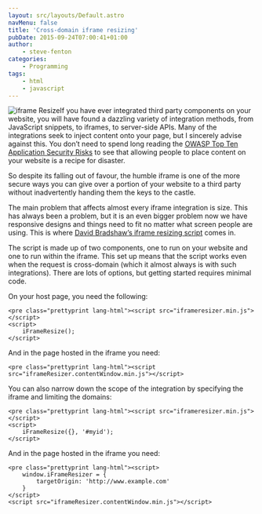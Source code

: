 ```yaml
---
layout: src/layouts/Default.astro
navMenu: false
title: 'Cross-domain iframe resizing'
pubDate: 2015-09-24T07:00:41+01:00
author:
    - steve-fenton
categories:
    - Programming
tags:
    - html
    - javascript
---
```


![iframe Resize](https://www.stevefenton.co.uk/wp-content/uploads/2015/09/iframe-resize1.png)If you have ever integrated third party components on your website, you will have found a dazzling variety of integration methods, from JavaScript snippets, to iframes, to server-side APIs. Many of the integrations seek to inject content onto your page, but I sincerely advise against this. You don’t need to spend long reading the [OWASP Top Ten Application Security Risks](https://www.owasp.org/index.php/Category:OWASP_Top_Ten_Project) to see that allowing people to place content on your website is a recipe for disaster.

So despite its falling out of favour, the humble iframe is one of the more secure ways you can give over a portion of your website to a third party without inadvertently handing them the keys to the castle.

The main problem that affects almost every iframe integration is size. This has always been a problem, but it is an even bigger problem now we have responsive designs and things need to fit no matter what screen people are using. This is where [David Bradshaw’s iframe resizing script](https://github.com/davidjbradshaw/iframe-resizer) comes in.

The script is made up of two components, one to run on your website and one to run within the iframe. This set up means that the script works even when the request is cross-domain (which it almost always is with such integrations). There are lots of options, but getting started requires minimal code.

On your host page, you need the following:

```
<pre class="prettyprint lang-html"><script src="iframeresizer.min.js"></script>
<script>
    iFrameResize();
</script>
```
And in the page hosted in the iframe you need:

```
<pre class="prettyprint lang-html"><script src="iframeResizer.contentWindow.min.js"></script>
```
You can also narrow down the scope of the integration by specifying the iframe and limiting the domains:

```
<pre class="prettyprint lang-html"><script src="iframeresizer.min.js"></script>
<script>
    iFrameResize({}, '#myid');
</script>
```
And in the page hosted in the iframe you need:

```
<pre class="prettyprint lang-html"><script>
    window.iFrameResizer = {
        targetOrigin: 'http://www.example.com'
    }
</script>
<script src="iframeResizer.contentWindow.min.js"></script>
```